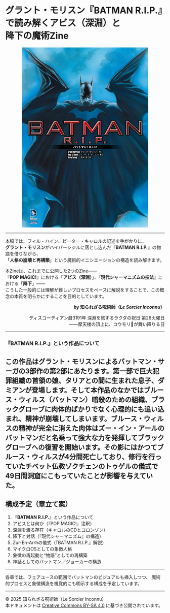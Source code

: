 # グラント・モリスン『BATMAN R.I.P.』で読み解くアビス（深淵）と<br>降下の魔術Zine

<div align="center">
  <img src="BATMAN_RIP.jpg" width="400">
</div>

---

本稿では、フィル・ハイン、ピーター・キャロルの記述を手がかりに、<br>
**グラント・モリスン**がハイパーシジルに落とし込んだ『**BATMAN R.I.P.**』の物語を借りながら、<br>
「**人格の崩壊と再構築**」という魔術的イニシエーションの構造を読み解きます。<br>

本Zineは、これまでに公開した2つのZine――<br>『**POP MAGIC!**』における「**アビス（深淵）**」、『**現代シャーマニズムの技法**』における「**降下**」――<br>
こうした一般的には理解が難しいプロセスをベースに解説をすることで、この概念の本質を明らかにすることを目的としています。


<div align="right">

**by 知られざる呪術師（*Le Sorcier Inconnu*）**

ディスコーディアン暦3191年 深淵を旅するラクダの祝日 第26火曜日<br>
――摩天楼の頂上に、コウモリ🦇が舞い降りる日

</div>

---
### 『BATMAN R.I.P.』という作品について

この作品はグラント・モリスンによるバットマン・サーガの3部作の第2部にあたります。第一部で巨大犯罪組織の首領の娘、タリアとの間に生まれた息子、ダミアンが登場します。そして本作品のなかではブルース・ウィルス（バットマン）暗殺のための組織、ブラックグローブに肉体的ばかりでなく心理的にも追い込まれ、精神が崩壊してしまいます。ブルース・ウィルスの精神が完全に消えた肉体はズー・イン・アールのバットマンだと名乗って強大な力を発揮してブラックグローブへの復習を開始います。その影にはかつてブルース・ウィルスが4分間死亡しており、修行を行っていたチベット仏教ゾクチェンのトゥゲルの儀式で49日間洞窟にこもっていたことが影響を与えていた。
---

## 構成予定（章立て案）

1. 『**BATMAN R.I.P.**』という作品について
2. アビスとは何か（『POP MAGIC!』注釈）
3. 深淵を渡る存在（キャロルのCDとコロンゾン）
4. 降下と対話（『現代シャーマニズム』の構造）
5. Zur-En-Arrhの儀式（『BATMAN R.I.P.』解説）
6. マイクロOSとしての象徴人格
7. 象徴の再起動と“物語”としての再構築
8. 神話としてのバットマン／ジョーカーの構造

---

各章では、フェアユースの範囲でバットマンのビジュアルも挿入しつつ、
魔術的プロセスと象徴構造を視覚的にも明示する構成を予定しています。

---

© 2025 知られざる呪術師（Le Sorcier Inconnu）  
本ドキュメントは [Creative Commons BY-SA 4.0](https://creativecommons.org/licenses/by-sa/4.0/deed.ja) に基づき公開されています。
